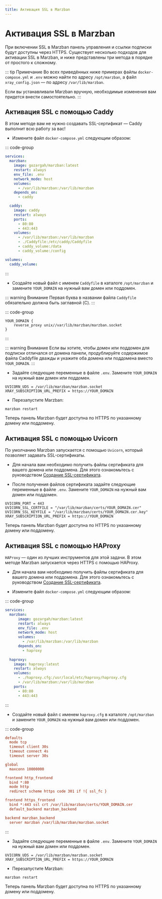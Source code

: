 ```yaml
---
title: Активация SSL в Marzban
---
```


# Активация SSL в Marzban

При включении SSL в Marzban панель управления и ссылки подписки будут доступны через HTTPS. Существует несколько подходов для активации SSL в Marzban, и ниже представлены три метода в порядке от простого к сложному.

::: tip Примечание
Во всех приведённых ниже примерах файлы `docker-compose.yml` и `.env` можно найти по адресу `/opt/marzban`, а файл `xray_config.json` — по адресу `/var/lib/marzban`.

Если вы устанавливали Marzban вручную, необходимые изменения вам придется внести самостоятельно.
:::

## Активация SSL с помощью Caddy

В этом методе вам не нужно создавать SSL-сертификат — Caddy выполнит всю работу за вас!

- Измените файл `docker-compose.yml` следующим образом:

::: code-group
```yml
services:
  marzban:
    image: gozargah/marzban:latest
    restart: always
    env_file: .env
    network_mode: host
    volumes:
      - /var/lib/marzban:/var/lib/marzban
    depends_on:
      - caddy

  caddy:
    image: caddy
    restart: always
    ports:
      - 80:80
      - 443:443
    volumes:
      - /var/lib/marzban:/var/lib/marzban
      - ./Caddyfile:/etc/caddy/Caddyfile
      - caddy_volume:/data
      - caddy_volume:/config

volumes:
  caddy_volume:
```
:::

- Создайте новый файл с именем `Caddyfile` в каталоге `/opt/marzban` и замените `YOUR_DOMAIN` на нужный вам домен или поддомен.

::: warning Внимание
Первая буква в названии файла `Caddyfile` обязательно должна быть заглавной (C).
:::

::: code-group
```caddy
YOUR_DOMAIN {
	reverse_proxy unix//var/lib/marzban/marzban.socket
}
```
:::

::: warning Внимание
Если вы хотите, чтобы домен или поддомен для подписки отличался от домена панели, продублируйте содержимое файла Caddyfile дважды и укажите оба домена или поддомена вместо `YOUR_DOMAIN`.
:::

- Задайте следующие переменные в файле `.env`. Замените `YOUR_DOMAIN` на нужный вам домен или поддомен.

```env
UVICORN_UDS = /var/lib/marzban/marzban.socket
XRAY_SUBSCRIPTION_URL_PREFIX = https://YOUR_DOMAIN
```

- Перезапустите Marzban:

```bash
marzban restart
```

Теперь панель Marzban будет доступна по HTTPS по указанному домену или поддомену.

## Активация SSL с помощью Uvicorn

По умолчанию Marzban запускается с помощью `Uvicorn`, который позволяет задавать SSL-сертификаты.

- Для начала вам необходимо получить файлы сертификата для вашего домена или поддомена. Для этого ознакомьтесь с руководством [Создание SSL-сертификата](issue-ssl-certificate.md).

- После получения файлов сертификата задайте следующие переменные в файле `.env`. Замените `YOUR_DOMAIN` на нужный вам домен или поддомен.

```env
UVICORN_PORT = 443
UVICORN_SSL_CERTFILE = "/var/lib/marzban/certs/YOUR_DOMAIN.cer"
UVICORN_SSL_KEYFILE = "/var/lib/marzban/certs/YOUR_DOMAIN.cer.key"
XRAY_SUBSCRIPTION_URL_PREFIX = https://YOUR_DOMAIN
```

Теперь панель Marzban будет доступна по HTTPS по указанному домену или поддомену.

## Активация SSL с помощью HAProxy

`HAProxy` — один из лучших инструментов для этой задачи. В этом методе Marzban запускается через HTTPS с помощью HAProxy.

- Для начала вам необходимо получить файлы сертификата для вашего домена или поддомена. Для этого ознакомьтесь с руководством [Создание SSL-сертификата](issue-ssl-certificate.md).

- Измените файл `docker-compose.yml` следующим образом:

::: code-group
```yml
services:
  marzban:
      image: gozargah/marzban:latest
      restart: always
      env_file: .env
      network_mode: host
      volumes:
        - /var/lib/marzban:/var/lib/marzban
      depends_on:
        - haproxy
    
  haproxy:
    image: haproxy:latest
    restart: always
    volumes:
      - ./haproxy.cfg:/usr/local/etc/haproxy/haproxy.cfg
      - /var/lib/marzban:/var/lib/marzban
    ports:
      - 80:80
      - 443:443
```
:::

- Создайте новый файл с именем `haproxy.cfg` в каталоге `/opt/marzban` и замените `YOUR_DOMAIN` на нужный вам домен или поддомен.

::: code-group
```cfg
defaults
  mode tcp
  timeout client 30s
  timeout connect 4s
  timeout server 30s

global
  maxconn 10000000

frontend http_frontend
  bind *:80
  mode http
  redirect scheme https code 301 if !{ ssl_fc }

frontend https_frontend
  bind *:443 ssl crt /var/lib/marzban/certs/YOUR_DOMAIN.cer
  default_backend marzban_backend

backend marzban_backend
  server marzban /var/lib/marzban/marzban.socket
```
:::

- Задайте следующие переменные в файле `.env`. Замените `YOUR_DOMAIN` на нужный вам домен или поддомен.

```env
UVICORN_UDS = /var/lib/marzban/marzban.socket
XRAY_SUBSCRIPTION_URL_PREFIX = https://YOUR_DOMAIN
```

- Перезапустите Marzban:

```bash
marzban restart
```

Теперь панель Marzban будет доступна по HTTPS по указанному домену или поддомену.
